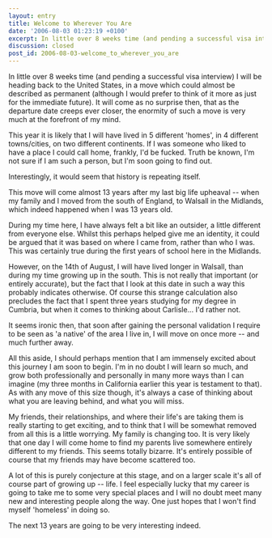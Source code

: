 ```yaml
---
layout: entry
title: Welcome to Wherever You Are
date: '2006-08-03 01:23:19 +0100'
excerpt: In little over 8 weeks time (and pending a successful visa interview) I will be heading back to the United States.
discussion: closed
post_id: 2006-08-03-welcome_to_wherever_you_are
---
```

In little over 8 weeks time (and pending a successful visa interview) I will be heading back to the United States, in a move which could almost be described as permanent (although I would prefer to think of it more as just for the immediate future). It will come as no surprise then, that as the departure date creeps ever closer, the enormity of such a move is very much at the forefront of my mind.

This year it is likely that I will have lived in 5 different 'homes', in 4 different towns/cities, on two different continents. If I was someone who liked to have a place I could call home, frankly, I'd be fucked. Truth be known, I'm not sure if I am such a person, but I'm soon going to find out.

Interestingly, it would seem that history is repeating itself.

This move will come almost 13 years after my last big life upheaval -- when my family and I moved from the south of England, to Walsall in the Midlands, which indeed happened when I was 13 years old. 

During my time here, I have always felt a bit like an outsider, a little different from everyone else. Whilst this perhaps helped give me an identity, it could be argued that it was based on where I came from, rather than who I was. This was certainly true during the first years of school here in the Midlands.

However, on the 14th of August, I will have lived longer in Walsall, than during my time growing up in the south. This is not really that important (or entirely accurate), but the fact that I look at this date in such a way this probably indicates otherwise. Of course this strange calculation also precludes the fact that I spent three years studying for my degree in Cumbria, but when it comes to thinking about Carlisle... I'd rather not.

It seems ironic then, that soon after gaining the personal validation I require to be seen as 'a native' of the area I live in, I will move on once more -- and much further away.

All this aside, I should perhaps mention that I am immensely excited about this journey I am soon to begin. I'm in no doubt I will learn so much, and grow both professionally and personally in many more ways than I can imagine (my three months in California earlier this year is testament to that). As with any move of this size though, it's always a case of thinking about what you are leaving behind, and what you will miss.

My friends, their relationships, and where their life's are taking them is really starting to get exciting, and to think that I will be somewhat removed from all this is a little worrying. My family is changing too. It is very likely that one day I will come home to find my parents live somewhere entirely different to my friends. This seems totally bizarre. It's entirely possible of course that my friends may have become scattered too.

A lot of this is purely conjecture at this stage, and on a larger scale it's all of course part of growing up  --  life. I feel especially lucky that my career is going to take me to some very special places and I will no doubt meet many new and interesting people along the way. One just hopes that I won't find myself 'homeless' in doing so.

The next 13 years are going to be very interesting indeed.